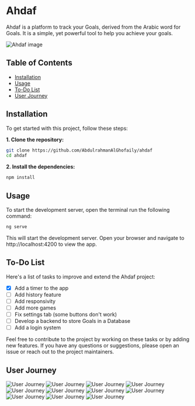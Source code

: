 # Ahdaf

Ahdaf is a platform to track your Goals, derived from the Arabic word for Goals. It is a simple, yet powerful tool to help you achieve your goals.

![Ahdaf image](./readme-assets/Slide1.PNG)

## Table of Contents

- [Installation](#installation)
- [Usage](#usage)
- [To-Do List](#to-do-list)
- [User Journey](#user-journey)

## Installation

To get started with this project, follow these steps:

**1. Clone the repository:**

```bash
git clone https://github.com/AbdulrahmanAlGhofaily/ahdaf
cd ahdaf
```

**2. Install the dependencies:**

```bash
npm install
```

## Usage

To start the development server, open the terminal run the following command:

```bash
ng serve
```

This will start the development server. Open your browser and navigate to http://localhost:4200 to view the app.

## To-Do List

Here's a list of tasks to improve and extend the Ahdaf project:

- [x] Add a timer to the app
- [ ] Add history feature
- [ ] Add responsivity
- [ ] Add more games
- [ ] Fix settings tab (some buttons don't work)
- [ ] Develop a backend to store Goals in a Database
- [ ] Add a login system

Feel free to contribute to the project by working on these tasks or by adding new features. If you have any questions or suggestions, please open an issue or reach out to the project maintainers.

## User Journey

![User Journey](./readme-assets/Slide3.PNG)
![User Journey](./readme-assets/Slide4.PNG)
![User Journey](./readme-assets/Slide5.PNG)
![User Journey](./readme-assets/Slide6.PNG)
![User Journey](./readme-assets/Slide7.PNG)
![User Journey](./readme-assets/Slide8.PNG)
![User Journey](./readme-assets/Slide9.PNG)
![User Journey](./readme-assets/Slide10.PNG)
![User Journey](./readme-assets/Slide11.PNG)
![User Journey](./readme-assets/Slide12.PNG)
![User Journey](./readme-assets/Slide13.PNG)
